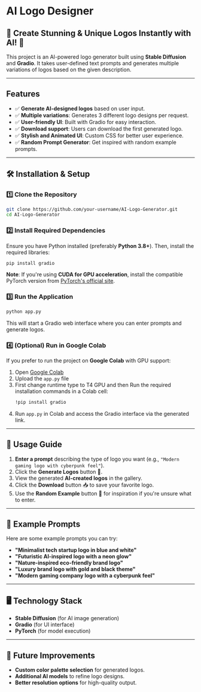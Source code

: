 # AI Logo Designer

## 🎨 Create Stunning & Unique Logos Instantly with AI! 🚀

This project is an AI-powered logo generator built using **Stable Diffusion** and **Gradio**. It takes user-defined text prompts and generates multiple variations of logos based on the given description.

---

## Features
- ✅ **Generate AI-designed logos** based on user input.
- ✅ **Multiple variations**: Generates 3 different logo designs per request.
- ✅ **User-friendly UI**: Built with Gradio for easy interaction.
- ✅ **Download support**: Users can download the first generated logo.
- ✅ **Stylish and Animated UI**: Custom CSS for better user experience.
- ✅ **Random Prompt Generator**: Get inspired with random example prompts.

---

## 🛠️ Installation & Setup

### 1️⃣ Clone the Repository
```sh
git clone https://github.com/your-username/AI-Logo-Generator.git
cd AI-Logo-Generator
```

### 2️⃣ Install Required Dependencies
Ensure you have Python installed (preferably **Python 3.8+**). Then, install the required libraries:
```sh
pip install gradio 
```

**Note**: If you're using **CUDA for GPU acceleration**, install the compatible PyTorch version from [PyTorch's official site](https://pytorch.org/get-started/locally/).

### 3️⃣ Run the Application
```sh
python app.py
```
This will start a Gradio web interface where you can enter prompts and generate logos.

### 4️⃣ (Optional) Run in Google Colab
If you prefer to run the project on **Google Colab** with GPU support:
1. Open [Google Colab](https://colab.research.google.com/)
2. Upload the `app.py` file
3. First change runtime type to T4 GPU and then Run the required installation commands in a Colab cell:
    ```sh
    !pip install gradio 
    ```
4. Run `app.py` in Colab and access the Gradio interface via the generated link.

---

## 📌 Usage Guide
1. **Enter a prompt** describing the type of logo you want (e.g., `"Modern gaming logo with cyberpunk feel"`).
2. Click the **Generate Logos** button 🚀.
3. View the generated **AI-created logos** in the gallery.
4. Click the **Download** button 📥 to save your favorite logo.
5. Use the **Random Example** button 🎲 for inspiration if you're unsure what to enter.

---

## 📸 Example Prompts
Here are some example prompts you can try:
- **"Minimalist tech startup logo in blue and white"**
- **"Futuristic AI-inspired logo with a neon glow"**
- **"Nature-inspired eco-friendly brand logo"**
- **"Luxury brand logo with gold and black theme"**
- **"Modern gaming company logo with a cyberpunk feel"**

---

## 🖥️ Technology Stack
- **Stable Diffusion** (for AI image generation)
- **Gradio** (for UI interface)
- **PyTorch** (for model execution)

---

## 🚀 Future Improvements
- **Custom color palette selection** for generated logos.
- **Additional AI models** to refine logo designs.
- **Better resolution options** for high-quality output.
